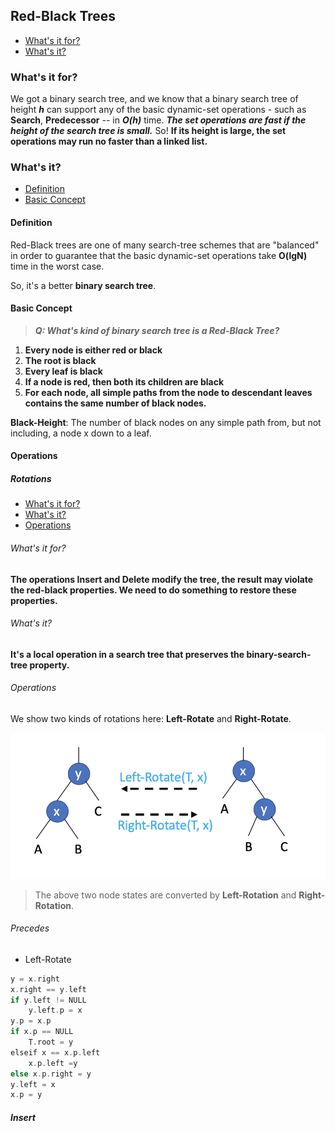 ## Red-Black Trees

- [What's it for?](#Whats-it-for)
- [What's it?](#Whats-it)

### What's it for?

We got a binary search tree, and we know that a binary search tree of height ***h*** can support any of the basic dynamic-set operations - such as **Search**, **Predecessor** -- in ***O(h)*** time. ***The set operations are fast if the height of the search tree is small.*** So! **If its height is large, the set operations may run no faster than a linked list.**

### What's it?

- [Definition](#Definition)
- [Basic Concept](#Basic-Concept)

#### Definition

Red-Black trees are one of many search-tree schemes that are "balanced" in order to guarantee that the basic dynamic-set operations take **O(lgN)** time in the worst case.

So, it's a better **binary search tree**.

#### Basic Concept

> ***Q: What's kind of binary search tree is a Red-Black Tree?***

1. **Every node is either red or black**
2. **The root is black**
3. **Every leaf is black**
4. **If a node is red, then both its children are black**
5. **For each node, all simple paths from the node to descendant leaves contains the same number of black nodes.**

**Black-Height**: The number of black nodes on any simple path from, but not including, a node x down to a leaf.

#### Operations

##### Rotations

- [What's it for?](#whats_it_for_rotations)
- [What's it?](#whats_it_rotations)
- [Operations](#operations_rotations)

<h6 id="whats_it_for_rotations">What's it for?</h6>

**The operations Insert and Delete modify the tree, the result may violate the red-black properties. We need to do something to restore these properties.**

<h6 id="whats_it_rotations">What's it?</h6>

**It's a local operation in a search tree that preserves the binary-search-tree property.**

<h6 id="operations_rotations">Operations</h6>

We show two kinds of rotations here: **Left-Rotate** and **Right-Rotate**.

![](../../pic/trees/basic_rotations.png)

> The above two node states are converted by **Left-Rotation** and **Right-Rotation**.

###### Precedes

+ Left-Rotate

```c
y = x.right
x.right == y.left
if y.left != NULL
    y.left.p = x
y.p = x.p
if x.p == NULL
    T.root = y
elseif x == x.p.left
    x.p.left =y
else x.p.right = y
y.left = x
x.p = y
```

##### Insert

